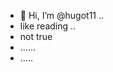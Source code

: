 - 👋 Hi, I’m @hugot11 ..
- like reading ..
- not true 
- ......
- .....
<!---
hugot11/hugot11 is a ✨ special ✨ repository because its `README.md` (this file) appears on your GitHub profile.
You can click the Preview link to take a look at your changes.
--->
